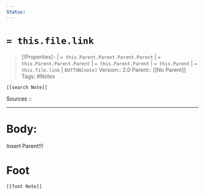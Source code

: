 ```yaml
---
Status: 
---
```

# `= this.file.link`
>[!Properties]- | `= this.Parent.Parent.Parent.Parent` |  `= this.Parent.Parent.Parent` | `= this.Parent.Parent` | `= this.Parent` | `= this.file.link` | `BUTTON[note]` 
>Version:: 2.0
>Parent:: [[No Parent]]
>Tags: #Notes 
```meta-bind-embed
[[search Note]]
```
Sources :: 
***
# Body:



Insert Parent!!!






# Foot
```meta-bind-embed
[[foot Note]]
```